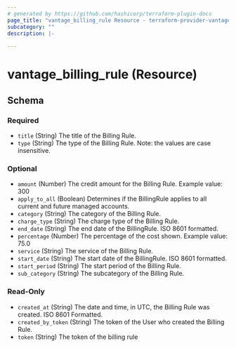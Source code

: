```yaml
---
# generated by https://github.com/hashicorp/terraform-plugin-docs
page_title: "vantage_billing_rule Resource - terraform-provider-vantage"
subcategory: ""
description: |-
  
---
```


# vantage_billing_rule (Resource)





<!-- schema generated by tfplugindocs -->
## Schema

### Required

- `title` (String) The title of the Billing Rule.
- `type` (String) The type of the Billing Rule. Note: the values are case insensitive.

### Optional

- `amount` (Number) The credit amount for the Billing Rule. Example value: 300
- `apply_to_all` (Boolean) Determines if the BillingRule applies to all current and future managed accounts.
- `category` (String) The category of the Billing Rule.
- `charge_type` (String) The charge type of the Billing Rule.
- `end_date` (String) The end date of the BillingRule. ISO 8601 formatted.
- `percentage` (Number) The percentage of the cost shown. Example value: 75.0
- `service` (String) The service of the Billing Rule.
- `start_date` (String) The start date of the BillingRule. ISO 8601 formatted.
- `start_period` (String) The start period of the Billing Rule.
- `sub_category` (String) The subcategory of the Billing Rule.

### Read-Only

- `created_at` (String) The date and time, in UTC, the Billing Rule was created. ISO 8601 Formatted.
- `created_by_token` (String) The token of the User who created the Billing Rule.
- `token` (String) The token of the billing rule


